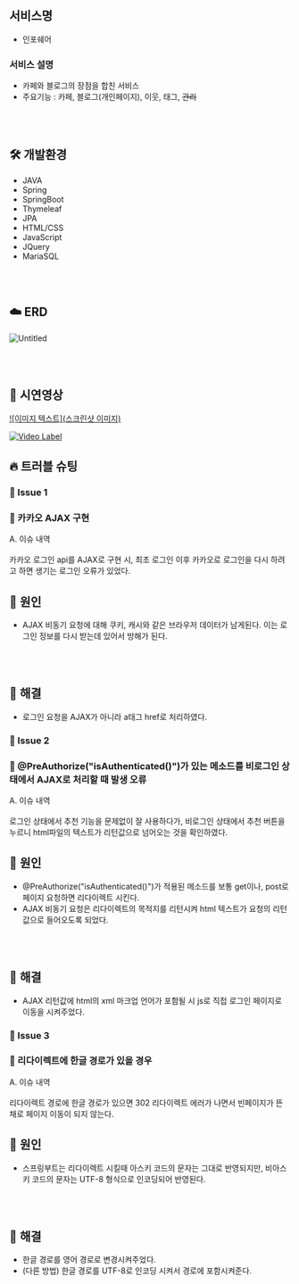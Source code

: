 ## 서비스명
- 인포쉐어
### 서비스 설명
- 카페와 블로그의 장점을 합친 서비스
- 주요기능 : 카페, 블로그(개인페이지), 이웃, 태그, ~~관리~~

<br />
<br/>


## 🛠 개발환경
- JAVA
- Spring
- SpringBoot
- Thymeleaf
- JPA
- HTML/CSS
- JavaScript
- JQuery
- MariaSQL

<br/>
<br/>

## ☁️ ERD

![Untitled](https://github.com/user-attachments/assets/71599c3d-a1a5-458a-bc4d-063caa7723d6)

<br>
<br>

## 👀 시연영상
[![이미지 텍스트](스크린샷 이미지)](유투브링크)

[![Video Label](http://img.youtube.com/vi/'유튜브주소의id'/0.jpg)](https://youtu.be/'유튜브주소의id')

## 🔥 트러블 슈팅

### 🚨 Issue 1
### 🚧 카카오 AJAX 구현

A. 이슈 내역
<br>
<br>
카카오 로그인 api를 AJAX로 구현 시, 최초 로그인 이후 카카오로 로그인을 다시 하려고 하면 생기는 로그인 오류가 있었다. 
<br>
## 🛑 원인
- AJAX 비동기 요청에 대해 쿠키, 캐시와 같은 브라우저 데이터가 남게된다. 이는 로그인 정보를 다시 받는데 있어서 방해가 된다.  
<br>
<br>

## 🚥 해결
- 로그인 요청을 AJAX가 아니라 a태그 href로 처리하였다.

### 🚨 Issue 2
### 🚧 @PreAuthorize("isAuthenticated()")가 있는 메소드를 비로그인 상태에서 AJAX로 처리할 때 발생 오류

A. 이슈 내역
<br>
<br>
로그인 상태에서 추천 기능을 문제없이 잘 사용하다가, 비로그인 상태에서 추천 버튼을 누르니 html파일의 텍스트가 리턴값으로 넘어오는 것을 확인하였다. 
<br>
## 🛑 원인
- @PreAuthorize("isAuthenticated()")가 적용된 메소드를 보통 get이나, post로 페이지 요청하면 리다이렉트 시킨다.
- AJAX 비동기 요청은 리다이렉트의 목적지를 리턴시켜 html 텍스트가 요청의 리턴값으로 들어오도록 되었다.
<br>
<br>

## 🚥 해결
- AJAX 리턴값에 html의 xml 마크업 언어가 포함될 시 js로 직접 로그인 페이지로 이동을 시켜주었다.

### 🚨 Issue 3
### 🚧 리다이렉트에 한글 경로가 있을 경우

A. 이슈 내역
<br>
<br>
리다이렉트 경로에 한글 경로가 있으면 302 리다이렉트 에러가 나면서 빈페이지가 뜬 채로 페이지 이동이 되지 않는다. 
<br>
## 🛑 원인
- 스프링부트는 리다이렉트 시킬때 아스키 코드의 문자는 그대로 반영되지만, 비아스키 코드의 문자는 UTF-8 형식으로 인코딩되어 반영된다.
<br>
<br>

## 🚥 해결
- 한글 경로를 영어 경로로 변경시켜주었다.
- (다른 방법) 한글 경로를 UTF-8로 인코딩 시켜서 경로에 포함시켜준다.
